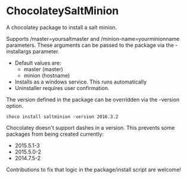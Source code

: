 ChocolateySaltMinion
====================

A chocolatey package to install a salt minion.

Supports /master=yoursaltmaster and /minion-name=yourminionname parameters. These arguments can be passed to the package via the -installargs parameter.
- Default values are:
  - master (master)
  - minion (hostname)
- Installs as a windows service. This runs automatically
- Uninstaller requires user confirmation.

The version defined in the package can be overridden via the -version option.

  `choco install saltminion -version 2016.3.2`
  
Chocolatey doesn't support dashes in a version. This prevents some packages from being created currently:
- 2015.5.1-3
- 2015.5.0-2
- 2014.7.5-2
 
Contributions to fix that logic in the package/install script are welcome!
